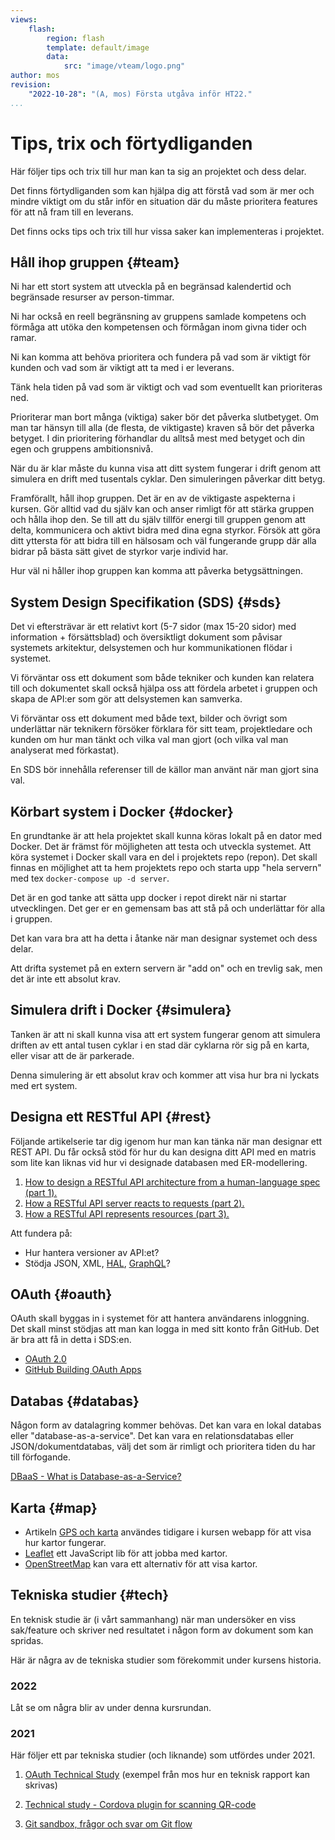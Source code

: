 ```yaml
---
views:
    flash:
        region: flash
        template: default/image
        data:
            src: "image/vteam/logo.png"
author: mos
revision:
    "2022-10-28": "(A, mos) Första utgåva inför HT22."
...
```

Tips, trix och förtydliganden
=========================

Här följer tips och trix till hur man kan ta sig an projektet och dess delar. 

Det finns förtydliganden som kan hjälpa dig att förstå vad som är mer och mindre viktigt om du står inför en situation där du måste prioritera features för att nå fram till en leverans.

Det finns ocks tips och trix till hur vissa saker kan implementeras i projektet.



Håll ihop gruppen {#team}
-------------------------

Ni har ett stort system att utveckla på en begränsad kalendertid och begränsade resurser av person-timmar.

Ni har också en reell begränsning av gruppens samlade kompetens och förmåga att utöka den kompetensen och förmågan inom givna tider och ramar.

Ni kan komma att behöva prioritera och fundera på vad som är viktigt för kunden och vad som är viktigt att ta med i er leverans.

Tänk hela tiden på vad som är viktigt och vad som eventuellt kan prioriteras ned.

Prioriterar man bort många (viktiga) saker bör det påverka slutbetyget. Om man tar hänsyn till alla (de flesta, de viktigaste) kraven så bör det påverka betyget. I din prioritering förhandlar du alltså mest med betyget och din egen och gruppens ambitionsnivå.

När du är klar måste du kunna visa att ditt system fungerar i drift genom att simulera en drift med tusentals cyklar. Den simuleringen påverkar ditt betyg.

Framförallt, håll ihop gruppen. Det är en av de viktigaste aspekterna i kursen. Gör alltid vad du själv kan och anser rimligt för att stärka gruppen och hålla ihop den. Se till att du själv tillför energi till gruppen genom att delta, kommunicera och aktivt bidra med dina egna styrkor. Försök att göra ditt yttersta för att bidra till en hälsosam och väl fungerande grupp där alla bidrar på bästa sätt givet de styrkor varje individ har.

Hur väl ni håller ihop gruppen kan komma att påverka betygsättningen.



System Design Specifikation (SDS) {#sds}
-------------------------

Det vi eftersträvar är ett relativt kort (5-7 sidor (max 15-20 sidor) med information + försättsblad) och översiktligt dokument som påvisar systemets arkitektur, delsystemen och hur kommunikationen flödar i systemet.

Vi förväntar oss ett dokument som både tekniker och kunden kan relatera till och dokumentet skall också hjälpa oss att fördela arbetet i gruppen och skapa de API:er som gör att delsystemen kan samverka.

Vi förväntar oss ett dokument med både text, bilder och övrigt som underlättar när teknikern försöker förklara för sitt team, projektledare och kunden om hur man tänkt och vilka val man gjort (och vilka val man analyserat med förkastat).

En SDS bör innehålla referenser till de källor man använt när man gjort sina val.



Körbart system i Docker {#docker}
-------------------------

En grundtanke är att hela projektet skall kunna köras lokalt på en dator med Docker. Det är främst för möjligheten att testa och utveckla systemet. Att köra systemet i Docker skall vara en del i projektets repo (repon). Det skall finnas en möjlighet att ta hem projektets repo och starta upp "hela servern" med tex `docker-compose up -d server`.

Det är en god tanke att sätta upp docker i repot direkt när ni startar utvecklingen. Det ger er en gemensam bas att stå på och underlättar för alla i gruppen.

Det kan vara bra att ha detta i åtanke när man designar systemet och dess delar.

Att drifta systemet på en extern servern är "add on" och en trevlig sak, men det är inte ett absolut krav.



Simulera drift i Docker {#simulera}
-------------------------

Tanken är att ni skall kunna visa att ert system fungerar genom att simulera driften av ett antal tusen cyklar i en stad där cyklarna rör sig på en karta, eller visar att de är parkerade.

Denna simulering är ett absolut krav och kommer att visa hur bra ni lyckats med ert system.



Designa ett RESTful API {#rest}
-------------------------

Följande artikelserie tar dig igenom hur man kan tänka när man designar ett REST API. Du får också stöd för hur du kan designa ditt API med en matris som lite kan liknas vid hur vi designade databasen med ER-modellering.

1. [How to design a RESTful API architecture from a human-language spec (part 1).](https://www.oreilly.com/content/how-to-design-a-restful-api-architecture-from-a-human-language-spec/)
1. [How a RESTful API server reacts to requests (part 2).](https://www.oreilly.com/content/how-a-restful-api-server-reacts-to-requests/)
1. [How a RESTful API represents resources (part 3).](https://www.oreilly.com/content/how-a-restful-api-represents-resources/)

Att fundera på:

* Hur hantera versioner av API:et?
* Stödja JSON, XML, [HAL](https://stateless.group/hal_specification.html), [GraphQL](https://graphql.org/)?



OAuth {#oauth}
-------------------------

OAuth skall byggas in i systemet för att hantera användarens inloggning. Det skall minst stödjas att man kan logga in med sitt konto från GitHub. Det är bra att få in detta i SDS:en.

* [OAuth 2.0](https://oauth.net/2/)
* [GitHub Building OAuth Apps](https://docs.github.com/en/developers/apps/building-oauth-apps)



Databas {#databas}
-------------------------

Någon form av datalagring kommer behövas. Det kan vara en lokal databas eller "database-as-a-service". Det kan vara en relationsdatabas eller JSON/dokumentdatabas, välj det som är rimligt och prioritera tiden du har till förfogande.  

[DBaaS - What is Database-as-a-Service?](https://www.stratoscale.com/blog/dbaas/what-is-database-as-a-service/)



Karta {#map}
-------------------------

* Artikeln [GPS och karta](https://dbwebb.se/kunskap/gps-och-karta) användes tidigare i kursen webapp för att visa hur kartor fungerar.
* [Leaflet](https://leafletjs.com/) ett JavaScript lib för att jobba med kartor.
* [OpenStreetMap](https://www.openstreetmap.org/) kan vara ett alternativ för att visa kartor.



Tekniska studier {#tech}
-------------------------

En teknisk studie är (i vårt sammanhang) när man undersöker en viss sak/feature och skriver ned resultatet i någon form av dokument som kan spridas.

Här är några av de tekniska studier som förekommit under kursens historia.



### 2022

Låt se om några blir av under denna kursrundan.



### 2021

Här följer ett par tekniska studier (och liknande) som utfördes under 2021.

1. [OAuth Technical Study](https://github.com/mosbth/oauth-tec-study/blob/main/OAuth_Technical_Study.md) (exempel från mos hur en teknisk rapport kan skrivas)

1. [Technical study - Cordova plugin for scanning QR-code](https://github.com/jeso20BTH/Electric-Scooter-BTH-Pattern-Group-13/blob/main/qr-scanner-study.md)

1. [Git sandbox, frågor och svar om Git flow](https://github.com/datalowe/pattern-git-sandbox)


